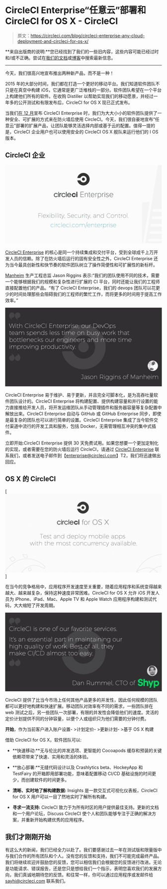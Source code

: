 # CircleCI Enterprise“任意云”部署和 CircleCI for OS X - CircleCI

> 原文：<https://circleci.com/blog/circleci-enterprise-any-cloud-deployment-and-circleci-for-os-x/>

**来自出版商的说明:**您已经找到了我们的一些旧内容，这些内容可能已经过时和/或不正确。尝试在[我们的文档](https://circleci.com/docs/)或[博客](https://circleci.com/blog/)中搜索最新信息。

* * *

今天，我们很高兴地宣布推出两种新产品，而不是一种！

2015 年的大部分时间，我们都在打造一个更好的移动平台。我们知道软件团队不只是在真空中构建 iOS，它通常是更广泛堆栈的一部分。软件团队希望在一个平台上构建他们所有的软件。在收购 Distiller 以帮助实现我们的移动愿景，并经过一年多的公开测试和有限发布后，CircleCI for OS X 现已正式发布。

当我们[在 12 月](/blog/behind-your-firewall-circleci-enterprise-available-today/)宣布 CircleCI Enterprise 时，我们为大大小小的软件团队提供了一种安全、可扩展的方式来在防火墙后使用 CircleCI。今天，我们很自豪地宣布“任意云”部署的扩展产品，让团队能够灵活选择内部或基于云的配置。值得一提的是，CircleCI 企业用户也可以使用安全的 CircleCI OS X 舰队来运行他们的 I OS 版本。

## CircleCI 企业

[![CircleCI Enterprise](img/76ced825da8113827fcf45285341e752.png)](https://circleci.com/enterprise/)

[CircleCI Enterprise](https://circleci.com/enterprise/) 的核心是同一个持续集成和交付平台，受到全球成千上万开发人员的信赖。除了在防火墙后运行的固有安全性之外，CircleCI Enterprise 还为当今最具创新性和快节奏的软件团队树立了操作简便性和可扩展性的新标杆。

[Manheim](https://www.manheim.com/) 生产工程总监 Jason Riggins 表示:“我们的团队使用不同的技术，需要一个能够根据我们的规模和复杂性进行扩展的 CI 平台，同时还能让我们的工程师直接配置他们的产品。“有了 CircleCI Enterprise，我们的 devops 团队可以花更少的时间处理那些会阻碍我们的工程师的繁忙工作，而将更多的时间用于提高工作效率。”

[![CircleCI Manheim Quote](img/7f8fc14cb80c4b4edd8b956e4f039fb5.png)](https://circleci.com/enterprise/)

CircleCI Enterprise 易于维护、易于更新，并且完全可脚本化，是为高吞吐量软件团队设计的。CircleCI Enterprise 将构建配置、提供构建容量和并行设置的能力直接推给开发人员，将开发运维团队从手动管理插件和服务器容量等复杂配置中解放出来。CircleCI Enterprise 自动与 GitHub 或 GitHub Enterprise 同步，即使是最复杂的团队也可以进行简单的设置。CircleCI Enterprise 集成了当今软件交付渠道中流行的开发工具和服务，包括 Docker，无需管理相互冲突的集中式插件。

立即开始:CircleCI Enterprise 提供 30 天免费试用。如果您想要一个更加定制化的实现，或者需要在您的防火墙后运行 CircleCI，请通过 [CircleCI Enterprise](https://circleci.com/enterprise/) 联系我们，或者发送电子邮件到【enterprise@circleci.com】T2，我们将迅速做出回应。

## OS X 的 CircleCI

[ ![CircleCI for OS X](img/5699ca97eb73a05669cb001b9cb943a8.png) ]

在当今的竞争格局中，应用程序开发速度至关重要，随着应用程序和系统变得越来越大、越来越复杂，保持这种速度非常困难。CircleCI for OS X 允许 iOS 开发人员为 iPhone、iPad、Mac、Apple TV 和 Apple Watch 应用程序构建和测试代码，大大缩短了开发周期。

![CircleCI Shyp Mobile Quote](img/525ba3c471cfd00e982d7644b89357bc.png)

CircleCI 提供了比当今市场上任何其他产品更多的并发性，因此任何规模的团队都可以更好地构建和快速扩展。移动团队对效率有不同的需求，一些团队排在 web 测试之后，另一些团队一次部署，有限的并发性会降低他们的速度。灵活的定价计划提供不同的分钟容量，以便个人或组织只为他们需要的分钟付费。

**开始**，作为当前客户进入账户设置- >计划定价- >更新计划- >基于 OS X 构建

借助 CircleCI for OS X，软件团队可以:

*   **快速移动:**无与伦比的并发选项、更智能的 Cocoapods 缓存和预装的关键依赖项带来了快速、实用和灵活的体验。

*   **放心部署:**无缝代码设计以及 Crashlytics beta、HockeyApp 和 TestFairy 的开箱即用部署功能，意味着配置移动 CI/CD 基础设施的时间更少，而创建软件的时间更多。

*   **清晰、实时地了解构建数据:** Insights 是一款交互式可视化仪表板，CircleCI for OS X 用户可以一目了然地实时了解所有构建。

*   **寻求一流支持:** CircleCI 致力于为所有时区的用户提供最佳支持。更新的文档和一个用户论坛，Discuss CircleCI 使个人和团队能够专注于正确的解决方案，并重新开始构建优秀的应用程序。

## 我们才刚刚开始

有这么大的新闻，我们已经全力以赴了。我们要感谢过去一年在测试版和限量版中与我们合作的所有团队和个人。没有您的反馈和支持，我们不可能完成最终产品。我们将继续欢迎并鼓励您的反馈，您可以相信我们会根据您的反馈进行改进。无论是功能请求、错误报告，还是您只是想给我们一个指示，表明您喜欢我们的发展方向，我们真诚地期待您的反馈。和往常一样，你可以通过应用程序或发邮件给 sayhi@circleci.com 联系我们。